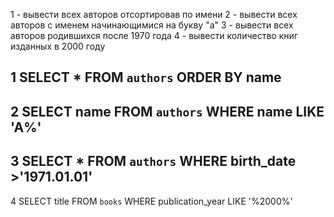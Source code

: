 1 - вывести всех авторов отсортировав по имени
2 - вывести всех авторов с именем начинающимися на букву "а"
3 - вывести всех авторов родившихся после 1970 года
4 - вывести количество книг изданных в 2000 году


1
SELECT *
FROM `authors`
ORDER BY name
----------------------------------
2
SELECT name
FROM `authors`
WHERE name LIKE 'A%'
----------------------------------
3
SELECT *
FROM `authors`
WHERE birth_date >'1971.01.01'
-----------------------------------
4
SELECT title
FROM `books`
WHERE publication_year LIKE '%2000%'
